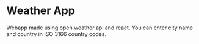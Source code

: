 # Weather App

Webapp made using open weather api and react. You can enter city name and country in ISO 3166 country codes.
